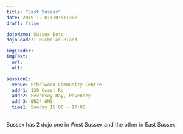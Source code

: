 ```yaml
---
title: "East Sussex"
date: 2019-12-01T10:51:30Z
draft: false

dojoName: Sussex Dojo
dojoLeader: Nicholas Bland

imgLeader:
imgText:
  url:
  alt:

session1:
  venue: Ethelwood Community Centre
  addr1: 129 Coast Rd
  addr2: Pevensey Bay, Pevensey
  addr3: BN24 6NS
  time1: Sunday 15:00 - 17:00
---
```


Sussex has 2 dojo one in West Sussex and the other in East Sussex.
